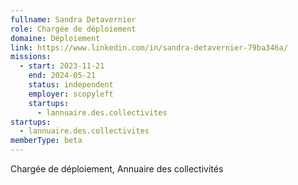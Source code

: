 ```yaml
---
fullname: Sandra Detavernier
role: Chargée de déploiement
domaine: Déploiement
link: https://www.linkedin.com/in/sandra-detavernier-79ba346a/
missions:
  - start: 2023-11-21
    end: 2024-05-21
    status: independent
    employer: scopyleft
    startups:
      - lannuaire.des.collectivites
startups:
  - lannuaire.des.collectivites
memberType: beta
---
```

Chargée de déploiement, Annuaire des collectivités